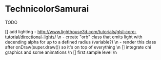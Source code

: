 TechnicolorSamurai
==================

TODO

   [] add lighting - http://www.lighthouse3d.com/tutorials/glsl-core-tutorial/directional-lights/  \n
      - create "orb" class that emits light with decending alpha for up to a defined radius (variable?) \n
      - render this class after onDraw(super.draw()) so it's on top of everything  \n
   [] integrate chi graphics and some animations  \n
   [] first sample level  \n
   
